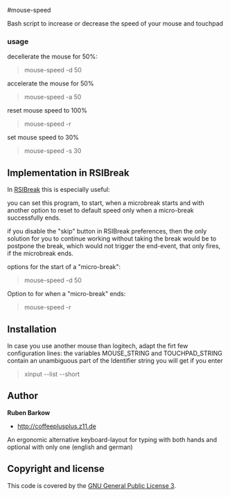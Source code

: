 #mouse-speed

Bash script to increase or decrease the speed of your mouse and touchpad

### usage
decellerate the mouse for 50%:
> mouse-speed -d 50

accelerate the mouse for 50%
> mouse-speed -a 50

reset mouse speed to 100%
> mouse-speed -r 

set mouse speed to 30%
> mouse-speed -s 30


## Implementation in RSIBreak
In [RSIBreak](https://apps.ubuntu.com/cat/applications/precise/rsibreak/) this is especially useful:

you can set this program, to start, when a microbreak starts 
and with another option to reset to default speed only when a micro-break successfully ends.

if you disable the "skip" button in RSIBreak preferences, then the only solution for you to continue working without taking the break
would be to postpone the break, which would not trigger the end-event, that only fires, if the microbreak ends.

options for the start of a "micro-break":
> mouse-speed -d 50

Option to for when a "micro-break" ends:
> mouse-speed -r

## Installation
In case you use another mouse than logitech, adapt the firt few configuration lines: 
the variables MOUSE_STRING and TOUCHPAD_STRING contain an unambiguous part of the Identifier string you will get if you enter
> xinput --list --short


## Author

**Ruben Barkow**

+ http://coffeeplusplus.z11.de

An ergonomic alternative keyboard-layout for typing with both hands and optional with only one (english and german)


## Copyright and license

This code is covered by the [GNU General Public License 3](http://www.gnu.org/copyleft/gpl.html).
